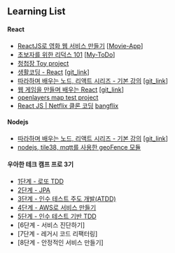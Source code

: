 ## Learning List
#### React
* [ReactJS로 영화 웹 서비스 만들기](https://nomadcoders.co/react-fundamentals/lobby) [[Movie-App](https://github.com/keepbang/movie_app_react)]
* [초보자를 위한 리덕스 101](https://nomadcoders.co/redux-for-beginners/lobby) [[My-ToDo](https://github.com/keepbang/My-ToDo)]
* [청첩장 Toy project](https://github.com/keepbang/Invitation)
* [생활코딩 - React](https://www.inflearn.com/course/react-%EC%83%9D%ED%99%9C%EC%BD%94%EB%94%A9/dashboard) [[git_link](https://github.com/keepbang/react-project-for-inflearn-)]
* [따라하며 배우는 노드, 리액트 시리즈 - 기본 강의](https://www.inflearn.com/course/%EB%94%B0%EB%9D%BC%ED%95%98%EB%A9%B0-%EB%B0%B0%EC%9A%B0%EB%8A%94-%EB%85%B8%EB%93%9C-%EB%A6%AC%EC%95%A1%ED%8A%B8-%EA%B8%B0%EB%B3%B8/dashboard) [[git_link](https://github.com/keepbang/boiler_plate_login)]
* [웹 게임을 만들며 배우는 React](https://www.inflearn.com/course/web-game-React/dashboard) [[git_link](https://github.com/keepbang/react-web-game)]
* [openlayers map test project](https://github.com/keepbang/react-project-map)
* [React JS | Netflix 클론 코딩](https://nomadcoders.co/react-for-beginner) [bangflix](https://github.com/keepbang/bangflix)

#### Nodejs
* [따라하며 배우는 노드, 리액트 시리즈 - 기본 강의](https://www.inflearn.com/course/%EB%94%B0%EB%9D%BC%ED%95%98%EB%A9%B0-%EB%B0%B0%EC%9A%B0%EB%8A%94-%EB%85%B8%EB%93%9C-%EB%A6%AC%EC%95%A1%ED%8A%B8-%EA%B8%B0%EB%B3%B8/dashboard) [[git_link](https://github.com/keepbang/boiler_plate_login)]
* [nodejs, tile38, mqtt를 사용한 geoFence 모듈](https://github.com/keepbang/node-server-tile38-mqtt-)

#### 우아한 테크 캠프 프로 3기
* [1단계 - 로또 TDD](https://github.com/keepbang/java-lotto-pro)
* [2단계 - JPA](https://github.com/keepbang/jwp-qna)
* [3단계 - 인수 테스트 주도 개발(ATDD)](https://github.com/keepbang/atdd-subway-admin)
* [4단계 - AWS로 서비스 만들기](https://github.com/keepbang/infra-subway-deploy)
* [5단계 - 인수 테스트 기반 TDD](https://github.com/keepbang/atdd-subway-service)
* [6단계 - 서비스 진단하기]
* [7단계 - 레거시 코드 리팩터링]
* [8단계 - 안정적인 서비스 만들기]
